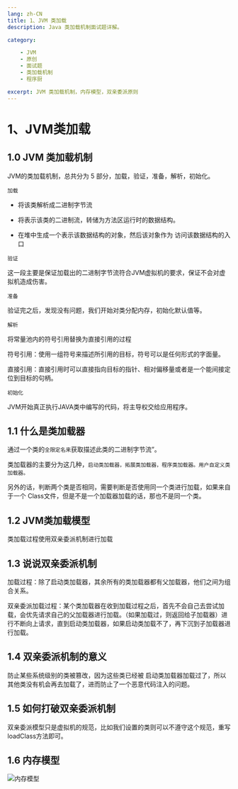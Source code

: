```yaml
---
lang: zh-CN
title: 1、JVM 类加载
description: Java 类加载机制面试题详解。

category:

    - JVM
    - 原创
    - 面试题
    - 类加载机制
    - 程序厨

excerpt: JVM 类加载机制，内存模型，双亲委派原则
---
```


# 1、JVM类加载

## 1.0 JVM 类加载机制

JVM的类加载机制，总共分为 5 部分，加载，验证，准备，解析，初始化。

`加载`

- 将该类解析成二进制字节流

- 将表示该类的二进制流，转储为方法区运行时的数据结构。

- 在堆中生成一个表示该数据结构的对象，然后该对象作为 访问该数据结构的入口

`验证`

这一段主要是保证加载出的二进制字节流符合JVM虚拟机的要求，保证不会对虚拟机造成伤害。

`准备`

验证完之后，发现没有问题，我们开始对类分配内存，初始化默认值等。

`解析`

将常量池内的符号引用替换为直接引用的过程

符号引用：使用一组符号来描述所引用的目标，符号可以是任何形式的字面量。

直接引用：直接引用时可以直接指向目标的指针、相对偏移量或者是一个能间接定位到目标的句柄。

`初始化`

JVM开始真正执行JAVA类中编写的代码，将主导权交给应用程序。

<p id="类加载器"></p>

## 1.1 什么是类加载器

通过一个类的`全限定名来`获取描述此类的二进制字节流”。

 类加载器的主要分为这几种，`启动类加载器，拓展类加载器，程序类加载器。用户自定义类加载器。`

另外的话，判断两个类是否相同，需要判断是否使用同一个类进行加载，如果来自于一个 Class文件，但是不是一个加载器加载的话，那也不是同一个类。

<p id="类加载模型"></p>

## 1.2 JVM类加载模型

类加载过程使用双亲委派机制进行加载

<p id="双亲委派机制"></p>

## 1.3 说说双亲委派机制

加载过程：除了启动类加载器，其余所有的类加载器都有父加载器，他们之间为组合关系。

双亲委派加载过程：某个类加载器在收到加载过程之后，首先不会自己去尝试加载，会优先请求自己的父加载器进行加载。（如果加载过，则返回给子加载器）进行不断向上请求，直到启动类加载器，如果启动类加载不了，再下沉到子加载器进行加载。

<p id="双亲委派机制的意义"></p>


## 1.4 双亲委派机制的意义

防止某些系统级别的类被篡改，因为这些类已经被 启动类加载器加载过了，所以其他类没有机会再去加载了，进而防止了一个恶意代码注入的问题。

<p id="如何打破双亲委派机制"></p>

## 1.5 如何打破双亲委派机制

双亲委派模型只是虚拟机的规范，比如我们设置的类则可以不遵守这个规范，重写 loadClass方法即可。

<p id = "内存模型"></p>

## 1.6 内存模型

![内存模型](https://chengxuchu-1301103198.cos.ap-beijing.myqcloud.com/Photo/202304221709837.png)
